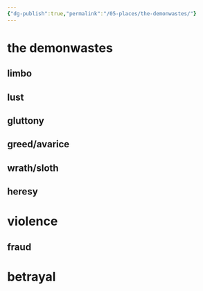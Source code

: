 ```yaml
---
{"dg-publish":true,"permalink":"/05-places/the-demonwastes/"}
---
```


# the demonwastes

## limbo
## lust
## gluttony
## greed/avarice
## wrath/sloth
## heresy
# violence
## fraud
# betrayal